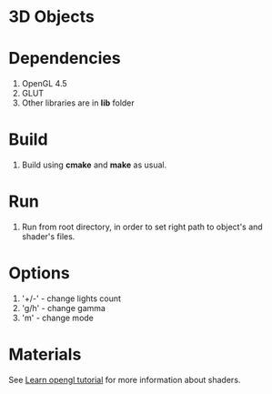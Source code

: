 # 3D Objects

# Dependencies
1. OpenGL 4.5
2. GLUT
3. Other libraries are in **lib** folder

# Build
1. Build using **cmake** and **make** as usual.

# Run
1. Run from root directory, in order to set right path to object's and shader's files.

# Options
1. '+/-' - change lights count
2. 'g/h' - change gamma
3. 'm' - change mode

# Materials
See [Learn opengl tutorial](https://learnopengl.com/) for more information about shaders.
